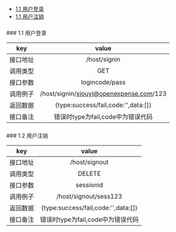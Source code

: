 
* [1.1 用户登录](#1.1) 
* [1.1 用户注销](#1.2) 

<h3 id="1.1"></h3> 
### 1.1 用户登录

| key        | value           |
| ------------- |:-------------:|
| 接口地址      | /host/signin |
| 调用类型      | GET      |
| 接口参数      | logincode/pass     |
| 调用例子      | /host/signin/xjouyi@openexpense.com/123     |
| 返回数据      | {type:success/fail,code:'',data:[]}     |
| 接口备注      |错误时type为fail,code中为错误代码     |

<h3 id="1.2"></h3> 
### 1.2 用户注销

| key        | value           |
| ------------- |:-------------:|
| 接口地址      | /host/signout |
| 调用类型      | DELETE        |
| 接口参数      | sessionid     |
| 调用例子      | /host/signout/sess123     |
| 返回数据      | {type:success/fail,code:'',data:[]}    |
| 接口备注      |错误时type为fail,code中为错误代码     |





















